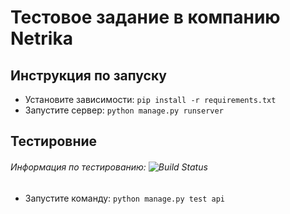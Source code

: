 # **Тестовое задание в компанию Netrika**

## Инструкция по запуску
* Установите зависимости: `pip install -r requirements.txt`
* Запустите сервер: `python manage.py runserver`


## Тестировние
###### Информация по тестированию: ![Build Status](https://github.com/tikhonov1994/fun-box_test_task/actions/workflows/tests.yml/badge.svg)
* Запустите команду: `python manage.py test api`
